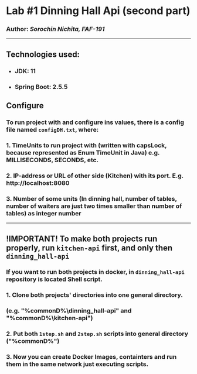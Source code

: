 # Lab #1 Dinning Hall Api (second part)

### Author: _Sorochin Nichita, FAF-191_

---

## Technologies used:
* ### JDK: 11
* ### Spring Boot: 2.5.5

## Configure

### To run project with and configure ins values, there is a config file named `configDH.txt`, where:
### 1. TimeUnits to run project with (written with capsLock, because represented as Enum TimeUnit in Java) e.g. MILLISECONDS, SECONDS, etc.
### 2. IP-address or URL of other side (Kitchen) with its port. E.g. http://localhost:8080
### 3. Number of some units (In dinning hall, number of tables, number of waiters are just two times smaller than number of tables) as integer number

---

## !IMPORTANT! To make both projects run properly, run `kitchen-api` first, and only then `dinning_hall-api`

### If you want to run both projects in docker, in `dinning_hall-api` repository is located Shell script.
### 1. Clone both projects' directories into one general directory. 
### (e.g. "%commonD%\dinning_hall-api\" and "%commonD%\kitchen-api\")
### 2. Put both `1step.sh` and `2step.sh` scripts into general directory ("%commonD%")
### 3. Now you can create Docker Images, containters and run them in the same network just executing scripts.
